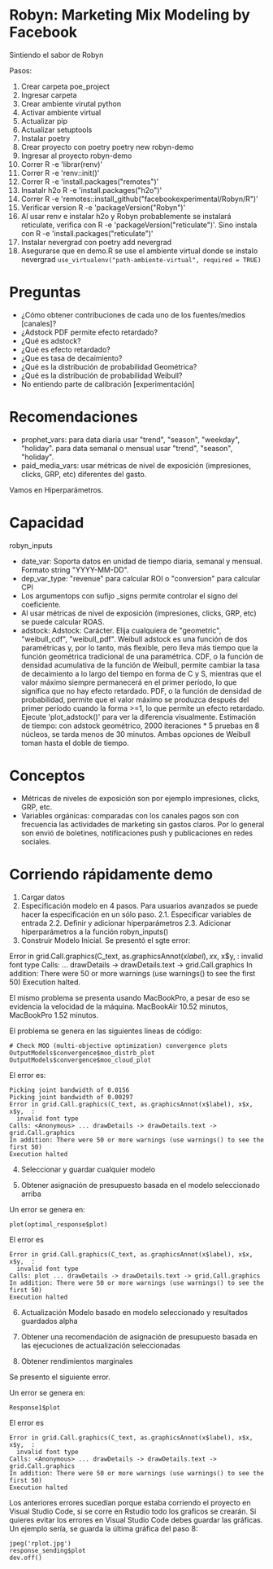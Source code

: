 # Robyn: Marketing Mix Modeling by Facebook

Sintiendo el sabor de Robyn

Pasos:

1. Crear carpeta poe_project
2. Ingresar carpeta
3. Crear ambiente virutal python
4. Activar ambiente virtual
5. Actualizar pip
6. Actualizar setuptools
7. Instalar poetry
8. Crear proyecto con poetry poetry new robyn-demo
9. Ingresar al proyecto robyn-demo
10. Correr R -e 'librar(renv)'
11. Correr R -e 'renv::init()'
12. Correr R -e 'install.packages("remotes")'
13. Insatalr h2o R -e 'install.packages("h2o")'
13. Correr R -e 'remotes::install_github("facebookexperimental/Robyn/R")'
14. Verificar version R -e 'packageVersion("Robyn")'
15. Al usar renv e instalar h2o y Robyn probablemente se instalará reticulate, verifica con R -e 'packageVersion("reticulate")'. Sino instala con R -e 'install.packages("reticulate")'
16. Instalar nevergrad con poetry add nevergrad
17. Asegurarse que en demo.R se use el ambiente virtual donde se instalo nevergrad `use_virtualenv("path-ambiente-virtual", required = TRUE)`

# Preguntas

- ¿Cómo obtener contribuciones de cada uno de los fuentes/medios [canales]?
- ¿Adstock PDF permite efecto retardado?
- ¿Qué es  adstock?
- ¿Qué es efecto retardado?
- ¿Que es tasa de decaimiento?
- ¿Qué es la distribución de probabilidad Geométrica?
- ¿Qué es la distribución de probabilidad Weibull?
- No entiendo parte de calibración [experimentación]


# Recomendaciones

- prophet_vars: para data diaria usar "trend", "season", "weekday", "holiday". para data semanal o mensual usar "trend", "season", "holiday".
- paid_media_vars: usar métricas de nivel de exposición (impresiones, clicks, GRP, etc) diferentes del gasto.

Vamos en Hiperparámetros.


# Capacidad

robyn_inputs

- date_var:  Soporta datos en unidad de tiempo diaria, semanal y mensual. Formato string "YYYY-MM-DD".
- dep_var_type: "revenue" para calcular ROI o "conversion" para calcular CPI
- Los argumentops con sufijo _signs permite controlar el signo del coeficiente.
- Al usar métricas de nivel de exposición (impresiones, clicks, GRP, etc) se puede calcular ROAS.
- adstock: Adstock: Carácter. Elija cualquiera de "geometric", "weibull_cdf", "weibull_pdf". Weibull adstock es una función de dos paramétricas y, por lo tanto, más flexible, pero lleva más tiempo que la función geométrica tradicional de una paramétrica. CDF, o la función de densidad acumulativa de la función de Weibull, permite cambiar la tasa de decaimiento a lo largo del tiempo en forma de C y S, mientras que el valor máximo siempre permanecerá en el primer período, lo que significa que no hay efecto retardado. PDF, o la función de densidad de probabilidad, permite que el valor máximo se produzca después del primer período cuando la forma >=1, lo que permite un efecto retardado. Ejecute 'plot_adstock()' para ver la diferencia visualmente. Estimación de tiempo: con adstock geométrico, 2000 iteraciones * 5 pruebas en 8 núcleos, se tarda menos de 30 minutos. Ambas opciones de Weibull toman hasta el doble de tiempo.

# Conceptos

- Métricas de niveles de exposición son por ejemplo impresiones, clicks, GRP, etc.
- Variables orgánicas: comparadas con los canales pagos son con frecuencia las actividades de marketing sin gastos claros. Por lo general son envió de boletines, notificaciones push y publicaciones en redes sociales.

# Corriendo rápidamente demo

1. Cargar datos
2. Especificación modelo en 4 pasos. Para usuarios avanzados se puede hacer la especificación en un sólo paso.
 2.1. Especificar variables de entrada
 2.2. Definir y adicionar hiperparámetros
 2.3. Adicionar hiperparámetros a la función robyn_inputs()
3. Construir Modelo Inicial. Se presentó el sgte error:

Error in grid.Call.graphics(C_text, as.graphicsAnnot(x$label), x$x, x$y,  : 
  invalid font type
Calls: <Anonymous> ... drawDetails -> drawDetails.text -> grid.Call.graphics
In addition: There were 50 or more warnings (use warnings() to see the first 50)
Execution halted.


El mismo problema se presenta usando MacBookPro, a pesar de eso se evidencia la velocidad de la máquina. MacBookAir 10.52 minutos, MacBookPro 1.52 minutos.

El problema se genera en las siguientes lineas de código:


```
# Check MOO (multi-objective optimization) convergence plots
OutputModels$convergence$moo_distrb_plot
OutputModels$convergence$moo_cloud_plot
```

El error es:

```
Picking joint bandwidth of 0.0156
Picking joint bandwidth of 0.00297
Error in grid.Call.graphics(C_text, as.graphicsAnnot(x$label), x$x, x$y,  : 
  invalid font type
Calls: <Anonymous> ... drawDetails -> drawDetails.text -> grid.Call.graphics
In addition: There were 50 or more warnings (use warnings() to see the first 50)
Execution halted
```

4. Seleccionar y guardar cualquier modelo

5. Obtener asignación de presupuesto basada en el modelo seleccionado arriba

Un error se genera en:

```
plot(optimal_response$plot)
```

El error es

```
Error in grid.Call.graphics(C_text, as.graphicsAnnot(x$label), x$x, x$y,  : 
  invalid font type
Calls: plot ... drawDetails -> drawDetails.text -> grid.Call.graphics
In addition: There were 50 or more warnings (use warnings() to see the first 50)
Execution halted
```

6. Actualización Modelo basado en modelo seleccionado y resultados guardados alpha

7. Obtener una recomendación de asignación de presupuesto basada en las ejecuciones de actualización seleccionadas

8. Obtener rendimientos marginales

Se presento el siguiente error.

Un error se genera en:

```
Response1$plot
```

El error es

```
Error in grid.Call.graphics(C_text, as.graphicsAnnot(x$label), x$x, x$y,  : 
  invalid font type
Calls: <Anonymous> ... drawDetails -> drawDetails.text -> grid.Call.graphics
In addition: There were 50 or more warnings (use warnings() to see the first 50)
Execution halted
```
Los anteriores errores sucedían porque estaba corriendo el proyecto en Visual Studio Code, si se corre en Rstudio todo los graficos se crearán. Si quieres evitar los errores en Visual Studio Code debes guardar las gráficas. Un ejemplo sería, se guarda la última gráfica del paso 8:

```
jpeg('rplot.jpg')
response_sending$plot
dev.off()
```